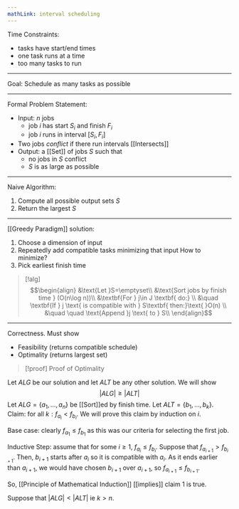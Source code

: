 ```yaml
---
mathLink: interval scheduling
---
```


Time Constraints: 
- tasks have start/end times
- one task runs at a time
- too many tasks to run
---

Goal: Schedule as many tasks as possible

---
Formal Problem Statement:
- Input: $n$ jobs
	- job $i$ has start $S_{i}$ and finish $F_{i}$
	- job $i$ runs in interval $[S_{i},F_{i}]$
- Two jobs *conflict* if there run intervals [[Intersects]]
- Output: a [[Set]] of jobs $S$ such that
	- no jobs in $S$ conflict
	- $S$ is as large as possible
---
Naive Algorithm:
1. Compute all possible output sets $S$
2. Return the largest $S$
---
[[Greedy Paradigm]] solution:
1. Choose a dimension of input 
2. Repeatedly add compatible tasks minimizing that input
How to minimize?
1. Pick earliest finish time

>[!alg]
>$$\begin{align}
&\text{Let }S=\emptyset\\
&\text{Sort jobs by finish time } (O(n\log n))\\
&\textbf{For } j\in J \textbf{ do:} \\
&\quad \textbf{If } j \text{ is compatible with } S\textbf{ then:}\text{ }O(n) \\
&\quad \quad \text{Append }j \text{ to } S\\
\end{align}$$

---
Correctness. Must show
- Feasibility (returns compatible schedule)
- Optimality (returns largest set)

>[!proof] Proof of Optimality

Let $ALG$ be our solution and let $ALT$ be any other solution. We will show $$|ALG|≥|ALT|$$Let $ALG=\{a_{1},\ldots,a_{n}\}$ be [[Sort]]ed by finish time. Let $ALT=\{b_{1},\ldots,b_{k}\}$. Claim: for all $k:f_{a_{i}}<f_{b_{i}}$. We will prove this claim by induction on $i$.

Base case: clearly $f_{a_{1}}≤f_{b_{1}}$ as this was our criteria for selecting the first job.

Inductive Step: assume that for some $i≥1$, $f_{a_{i}}≤f_{b_{i}}$. Suppose that $f_{a_{i+1}}>f_{b_{i+1}}$. Then, $b_{i+1}$ starts after $a_{i}$ so it is compatible with $a_{i}$. As it ends earlier than $a_{i+1}$, we would have chosen $b_{i+1}$ over $a_{i+1}$, so $f_{a_{i+1}}≤f_{b_{i+1}}$.

So, [[Principle of Mathematical Induction]] [[implies]] claim 1 is true.

Suppose that $|ALG|<|ALT|$ ie $k>n$.